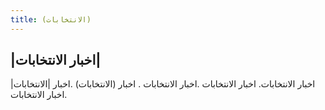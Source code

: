 ```yaml
---
title: (الانتخابات)
---
```


## |اخبار الانتخابات|

اخبار الانتخابات. اخبار الانتخابات .اخبار الانتخابات . اخبار (الانتخابات) .اخبار |الانتخابات| .اخبار الانتخابات
